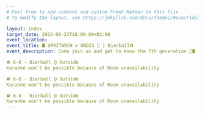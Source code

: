 ```yaml
---
# Feel free to add content and custom Front Matter to this file.
# To modify the layout, see https://jekyllrb.com/docs/themes/#overriding-theme-defaults

layout: index
target_date: 2023-08-23T18:00:00+02:00
event_location: 
event_title: 🛢️ SPRITWOCH x OBD23 🎉 | Bierball⚽️ 
event_description: Come join us and get to know the 7th generation 🎉🛢️

⚽️ 6-8 - Bierball @ Outside
Karaoke won’t be possible because of Room unavailability 

⚽️ 6-8 - Bierball @ Outside
Karaoke won’t be possible because of Room unavailability 

⚽️ 6-8 - Bierball @ Outside
Karaoke won’t be possible because of Room unavailability 
---
```

